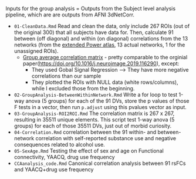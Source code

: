 Inputs for the group analysis = Outputs from the Subject level analysis pipeline, which are are outputs from AFNI 3dNetCorr.

* `01-CleanData.Rmd` Read and clean the data, only include 267 ROIs (out of the original 300) that all subjects have data for. Then, calculate 91 between (off diagonal) and within (on diagonal) correlations from the 13 networks (from the [extended Power atlas](https://wustl.app.box.com/s/twpyb1pflj6vrlxgh3rohyqanxbdpelw), 13 actual networks, 1 for the unassigned ROIs).
  * [Group average correlation matrix](https://github.com/tientong98/OLearyVaidyaLab-UICL/blob/master/Rest/Analysis/plot.pdf) - pretty comparable to the orginial paper(https://doi.org/10.1016/j.neuroimage.2019.116290), except:
      * They used Gobal Signal Regression --> They have more negative correlations than our sample
      * They plotted the ROIs with NULL data (white rows/columns), while I excluded those from the beginning.
* `02-GroupAnalysis-BetweenWithinNetwork.Rmd` Write a for loop to test 1-way anova (5 groups) for each of the 91 DVs, store the p values of those F tests in a vector, then run `p.adjust` using this pvalues vector as input.
* `03-GroupAnalysis-ROI2ROI.Rmd` The correlation matrix is 267 x 267, resulting in 35511 unique elements. This script test 1-way anova (5 groups) for each of those 35511 DVs, just out of morbid curiosity.
* `04-Correlation.Rmd` correlation between the 91 within- and between-network correlation with self-reported substance use and negative consequences related to alcohol use.
* `05-SexAge.Rmd` Testing the effect of sex and age on Functional connectivity, YAACQ, drug use frequency
* `CCAanalysis_code.Rmd` Canonical correlation analysis between 91 rsFCs and YAACQ+drug use frequency
